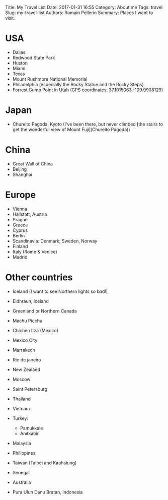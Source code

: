 Title: My Travel List
Date: 2017-01-31 16:55
Category: About me
Tags: travel
Slug: my-travel-list
Authors: Romain Pellerin
Summary: Places I want to visit.

# USA

- Dallas
- Redwood State Park
- Huston
- Miami
- Texas
- Mount Rushmore National Memorial
- Philadelphia (especially the Rocky Statue and the Rocky Steps)
- Forrest Gump Point in Utah (GPS coordinates: 37.1015063,-109.9908129)

# Japan

- Chureito Pagoda, Kyoto (I've been there, but never climbed [the stairs to get the wonderful view of Mount Fuji](Chureito Pagoda))

# China

- Great Wall of China
- Beijing
- Shanghai

# Europe

- Vienna
- Hallstatt, Austria 
- Prague
- Greece
- Cyprus
- Berlin
- Scandinavia: Denmark, Sweden, Norway
- Finland
- Italy (Rome & Venice)
- Madrid

# Other countries

- Iceland (I want to see Northern lights so bad!)
- Eldhraun, Iceland
- Greenland or Northern Canada
- Machu Picchu
- Chichen Itza (Mexico)
- Mexico City
- Marrakech
- Rio de janeiro
- New Zealand
- Moscow
- Saint Petersburg
- Thailand
- Vietnam
- Turkey:

    - Pamukkale
    - Anıtkabir

- Malaysia
- Philippines
- Taiwan (Taipei and Kaohsiung)
- Senegal
- Australia
- Pura Ulun Danu Bratan, Indonesia
